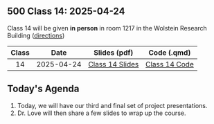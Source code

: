 ## 500 Class 14: 2025-04-24

Class 14 will be given **in person** in room 1217 in the Wolstein Research Building ([directions](https://case.edu/medicine/neurology/research/behavioral-health-research-group/directions-wolstein-research-building))

Class | Date | Slides (pdf) | Code (.qmd) 
:----: | :-----: | :-----------: | :--------:
14 | 2025-04-24 | [Class 14 Slides](https://github.com/THOMASELOVE/500-slides-2025/blob/main/500_slides14.pdf) | [Class 14 Code](https://github.com/THOMASELOVE/500-slides-2025/blob/main/500_slides14.qmd) 

## Today's Agenda

1. Today, we will have our third and final set of project presentations.
2. Dr. Love will then share a few slides to wrap up the course.

